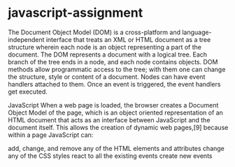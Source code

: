 # javascript-assignment

The Document Object Model (DOM) is a cross-platform and language-independent interface that treats an XML or HTML document as a tree structure wherein each node is an object representing a part of the document. The DOM represents a document with a logical tree. Each branch of the tree ends in a node, and each node contains objects. DOM methods allow programmatic access to the tree; with them one can change the structure, style or content of a document. Nodes can have event handlers attached to them. Once an event is triggered, the event handlers get executed.



JavaScript
When a web page is loaded, the browser creates a Document Object Model of the page, which is an object oriented representation of an HTML document that acts as an interface between JavaScript and the document itself. This allows the creation of dynamic web pages,[9] because within a page JavaScript can:

add, change, and remove any of the HTML elements and attributes
change any of the CSS styles
react to all the existing events
create new events